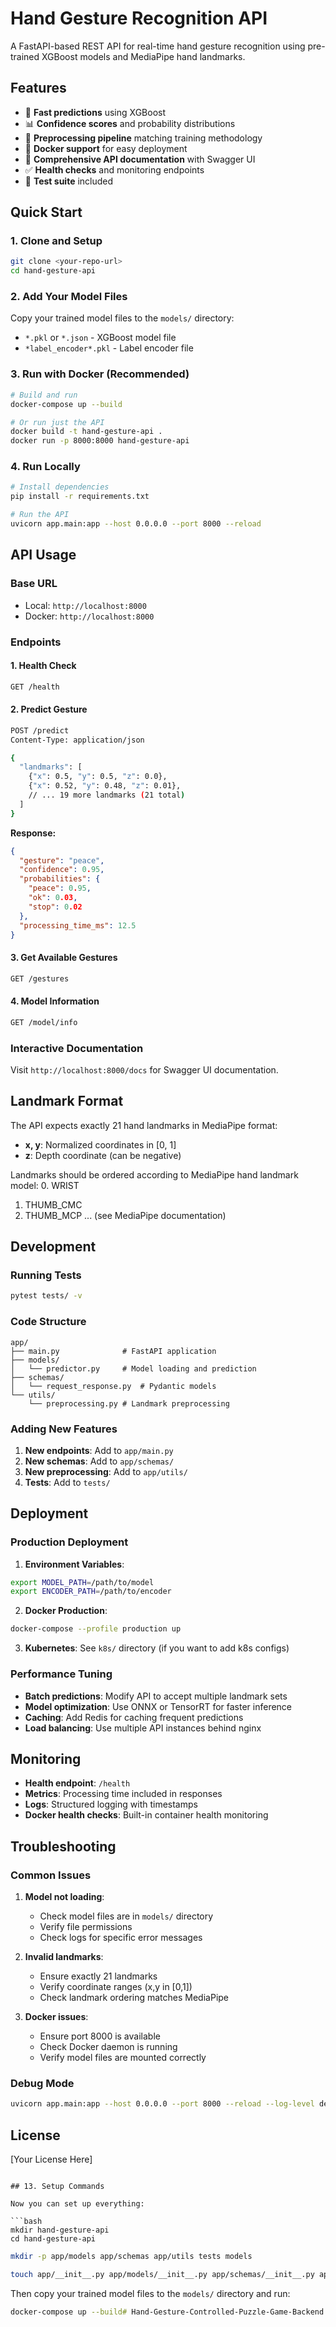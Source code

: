# Hand Gesture Recognition API

A FastAPI-based REST API for real-time hand gesture recognition using pre-trained XGBoost models and MediaPipe hand landmarks.

## Features

- 🚀 **Fast predictions** using XGBoost
- 📊 **Confidence scores** and probability distributions
- 🔄 **Preprocessing pipeline** matching training methodology
- 🐳 **Docker support** for easy deployment
- 📝 **Comprehensive API documentation** with Swagger UI
- ✅ **Health checks** and monitoring endpoints
- 🧪 **Test suite** included

## Quick Start

### 1. Clone and Setup

```bash
git clone <your-repo-url>
cd hand-gesture-api
```

### 2. Add Your Model Files

Copy your trained model files to the `models/` directory:
- `*.pkl` or `*.json` - XGBoost model file
- `*label_encoder*.pkl` - Label encoder file

### 3. Run with Docker (Recommended)

```bash
# Build and run
docker-compose up --build

# Or run just the API
docker build -t hand-gesture-api .
docker run -p 8000:8000 hand-gesture-api
```

### 4. Run Locally

```bash
# Install dependencies
pip install -r requirements.txt

# Run the API
uvicorn app.main:app --host 0.0.0.0 --port 8000 --reload
```

## API Usage

### Base URL
- Local: `http://localhost:8000`
- Docker: `http://localhost:8000`

### Endpoints

#### 1. Health Check
```bash
GET /health
```

#### 2. Predict Gesture
```bash
POST /predict
Content-Type: application/json

{
  "landmarks": [
    {"x": 0.5, "y": 0.5, "z": 0.0},
    {"x": 0.52, "y": 0.48, "z": 0.01},
    // ... 19 more landmarks (21 total)
  ]
}
```

**Response:**
```json
{
  "gesture": "peace",
  "confidence": 0.95,
  "probabilities": {
    "peace": 0.95,
    "ok": 0.03,
    "stop": 0.02
  },
  "processing_time_ms": 12.5
}
```

#### 3. Get Available Gestures
```bash
GET /gestures
```

#### 4. Model Information
```bash
GET /model/info
```

### Interactive Documentation
Visit `http://localhost:8000/docs` for Swagger UI documentation.

## Landmark Format

The API expects exactly 21 hand landmarks in MediaPipe format:
- **x, y**: Normalized coordinates in [0, 1]
- **z**: Depth coordinate (can be negative)

Landmarks should be ordered according to MediaPipe hand landmark model:
0. WRIST
1. THUMB_CMC
2. THUMB_MCP
... (see MediaPipe documentation)

## Development

### Running Tests
```bash
pytest tests/ -v
```

### Code Structure
```
app/
├── main.py              # FastAPI application
├── models/
│   └── predictor.py     # Model loading and prediction
├── schemas/
│   └── request_response.py  # Pydantic models
└── utils/
    └── preprocessing.py # Landmark preprocessing
```

### Adding New Features

1. **New endpoints**: Add to `app/main.py`
2. **New schemas**: Add to `app/schemas/`
3. **New preprocessing**: Add to `app/utils/`
4. **Tests**: Add to `tests/`

## Deployment

### Production Deployment

1. **Environment Variables**:
```bash
export MODEL_PATH=/path/to/model
export ENCODER_PATH=/path/to/encoder
```

2. **Docker Production**:
```bash
docker-compose --profile production up
```

3. **Kubernetes**: See `k8s/` directory (if you want to add k8s configs)

### Performance Tuning

- **Batch predictions**: Modify API to accept multiple landmark sets
- **Model optimization**: Use ONNX or TensorRT for faster inference
- **Caching**: Add Redis for caching frequent predictions
- **Load balancing**: Use multiple API instances behind nginx

## Monitoring

- **Health endpoint**: `/health`
- **Metrics**: Processing time included in responses
- **Logs**: Structured logging with timestamps
- **Docker health checks**: Built-in container health monitoring

## Troubleshooting

### Common Issues

1. **Model not loading**:
   - Check model files are in `models/` directory
   - Verify file permissions
   - Check logs for specific error messages

2. **Invalid landmarks**:
   - Ensure exactly 21 landmarks
   - Verify coordinate ranges (x,y in [0,1])
   - Check landmark ordering matches MediaPipe

3. **Docker issues**:
   - Ensure port 8000 is available
   - Check Docker daemon is running
   - Verify model files are mounted correctly

### Debug Mode
```bash
uvicorn app.main:app --host 0.0.0.0 --port 8000 --reload --log-level debug
```

## License

[Your License Here]
```

## 13. Setup Commands

Now you can set up everything:

```bash
mkdir hand-gesture-api
cd hand-gesture-api
```

```bash
mkdir -p app/models app/schemas app/utils tests models
```

```bash
touch app/__init__.py app/models/__init__.py app/schemas/__init__.py app/utils/__init__.py tests/__init__.py
```

Then copy your trained model files to the `models/` directory and run:

```bash
docker-compose up --build# Hand-Gesture-Controlled-Puzzle-Game-Backend